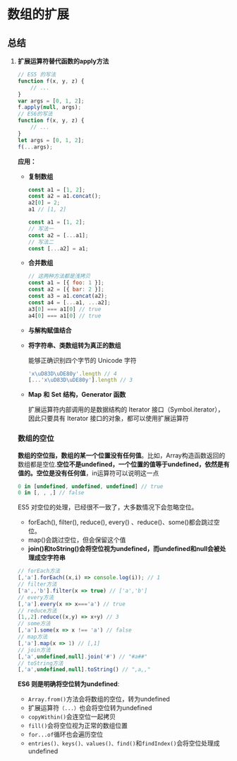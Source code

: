 # 数组的扩展



## 总结

1. **扩展运算符替代函数的apply方法**

   ```javascript
   // ES5 的写法
   function f(x, y, z) {
       // ...
   }
   var args = [0, 1, 2];
   f.apply(null, args);
   // ES6的写法
   function f(x, y, z) {
       // ...
   }
   let args = [0, 1, 2];
   f(...args);
   ```

   **应用：**

   * **复制数组**

     ```javascript
     const a1 = [1, 2];
     const a2 = a1.concat();
     a2[0] = 2;
     a1 // [1, 2]
     
     const a1 = [1, 2];
     // 写法一
     const a2 = [...a1];
     // 写法二
     const [...a2] = a1;
     ```

   * **合并数组**

     ```javascript
     // 这两种方法都是浅拷贝
     const a1 = [{ foo: 1 }];
     const a2 = [{ bar: 2 }];
     const a3 = a1.concat(a2);
     const a4 = [...a1, ...a2];
     a3[0] === a1[0] // true
     a4[0] === a1[0] // true
     
     ```

   * **与解构赋值结合**

   * **将字符串、类数组转为真正的数组**

     能够正确识别四个字节的 Unicode 字符

     ```javascript
     'x\uD83D\uDE80y'.length // 4
     [...'x\uD83D\uDE80y'].length // 3
     ```

   * **Map** **和** **Set** **结构，Generator 函数**

     扩展运算符内部调用的是数据结构的 Iterator 接口（Symbol.iterator），因此只要具有 Iterator 接口的对象，都可以使用扩展运算符
   
   ### 数组的空位
   
   **数组的空位指，数组的某一个位置没有任何值**。比如，Array构造函数返回的数组都是空位.**空位不是undefined，一个位置的值等于undefined，依然是有值的。空位是没有任何值**，in运算符可以说明这一点
   
   ```javascript
   0 in [undefined, undefined, undefined] // true
   0 in [, , ,] // false
   ```
   
   ES5 对空位的处理，已经很不一致了，大多数情况下会忽略空位。
   
   - forEach(), filter(), reduce(), every() 、reduce()、some()都会跳过空位。
   - map()会跳过空位，但会保留这个值
   - **join()和toString()会将空位视为undefined，而undefined和null会被处理成空字符串**
   
   ```javascript
   // forEach方法
   [,'a'].forEach((x,i) => console.log(i)); // 1
   // filter方法
   ['a',,'b'].filter(x => true) // ['a','b']
   // every方法
   [,'a'].every(x => x==='a') // true
   // reduce方法
   [1,,2].reduce((x,y) => x+y) // 3
   // some方法
   [,'a'].some(x => x !== 'a') // false
   // map方法
   [,'a'].map(x => 1) // [,1]
   // join方法
   [,'a',undefined,null].join('#') // "#a##"
   // toString方法
   [,'a',undefined,null].toString() // ",a,,"
   ```
   
   **ES6 则是明确将空位转为undefined**:
   
   * `Array.from()`方法会将数组的空位，转为undefined
   * 扩展运算符`（...）`也会将空位转为undefined
   * `copyWithin()`会连空位一起拷贝
   * `fill()`会将空位视为正常的数组位置
   * `for...of`循环也会遍历空位
   * `entries()、keys()、values()、find()`和`findIndex()`会将空位处理成undefined